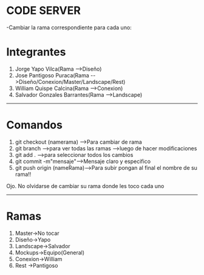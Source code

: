 # CODE SERVER
-Cambiar la rama correspondiente para cada uno:
# Integrantes
1. Jorge Yapo Vilca(Rama -->Diseño)
2. Jose Pantigoso Puraca(Rama -->Diseño/Conexion/Master/Landscape/Rest)
3. William Quispe Calcina(Rama -->Conexion)
4. Salvador Gonzales Barrantes(Rama -->Landscape)

*********************************************************************************************************************

# Comandos
1. git checkout (namerama) -->Para cambiar de rama
2. git branch -->para ver todas las ramas
-->luego de hacer modificaciones
3. git add . -->para seleccionar todos los cambios
4. git commit -m"mensaje"-->Mensaje claro y especifico
5. git push origin (nameRama)-->Para subir pongan al final el nombre de su rama!!


Ojo. No olvidarse de cambiar su rama donde les toco cada uno
***************************************************************************
# Ramas 
1. Master->No tocar
2. Diseño->Yapo
3. Landscape->Salvador
4. Mockups->Equipo(General)
5. Conexion->William
6. Rest ->Pantigoso
